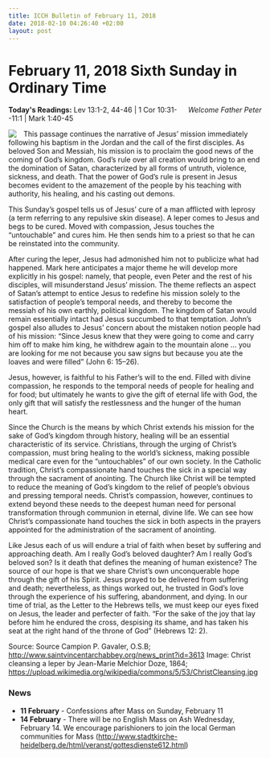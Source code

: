 ```yaml
---
title: ICCH Bulletin of February 11, 2018
date: 2018-02-10 04:26:40 +02:00
layout: post
---
```


# February 11, 2018 Sixth Sunday in Ordinary Time
<span style="float: right"><em>Welcome Father Peter</em></span>
**Today's Readings:** Lev 13:1-2, 44-46 | 1 Cor 10:31--11:1 | Mark 1:40-45


<img style="float: left; margin-right: 1em;" src="https://upload.wikimedia.org/wikipedia/commons/5/53/ChristCleansing.jpg">

This passage continues the narrative of Jesus’ mission immediately following his baptism in the Jordan and the call of the first disciples. As beloved Son and Messiah, his mission is to proclaim the good news of the coming of God’s kingdom. God’s rule over all creation would bring to an end the domination of Satan, characterized by all forms of untruth, violence, sickness, and death. That the power of God’s rule is present in Jesus becomes evident to the amazement of the people by his teaching with authority, his healing, and his casting out demons.

This Sunday’s gospel tells us of Jesus’ cure of a man afflicted with leprosy (a term referring to any repulsive skin disease). A leper comes to Jesus and begs to be cured. Moved with compassion, Jesus touches the “untouchable” and cures him. He then sends him to a priest so that he can be reinstated into the community.

After curing the leper, Jesus had admonished him not to publicize what had happened. Mark here anticipates a major theme he will develop more explicitly in his gospel: namely, that people, even Peter and the rest of his disciples, will misunderstand Jesus’ mission. The theme reflects an aspect of Satan’s attempt to entice Jesus to redefine his mission solely to the satisfaction of people’s temporal needs, and thereby to become the messiah of his own earthly, political kingdom. The kingdom of Satan would remain essentially intact had Jesus succumbed to that temptation. John’s gospel also alludes to Jesus’ concern about the mistaken notion people had of his mission: “Since Jesus knew that they were going to come and carry him off to make him king, he withdrew again to the mountain alone … you are looking for me not because you saw signs but because you ate the loaves and were filled” (John 6: 15–26).

Jesus, however, is faithful to his Father’s will to the end. Filled with divine compassion, he responds to the temporal needs of people for healing and for food; but ultimately he wants to give the gift of eternal life with God, the only gift that will satisfy the restlessness and the hunger of the human heart.

Since the Church is the means by which Christ extends his mission for the sake of God’s kingdom through history, healing will be an essential characteristic of its service. Christians, through the urging of Christ’s compassion, must bring healing to the world’s sickness, making possible medical care even for the “untouchables” of our own society. In the Catholic tradition, Christ’s compassionate hand touches the sick in a special way through the sacrament of anointing. The Church like Christ will be tempted to reduce the meaning of God’s kingdom to the relief of people’s obvious and pressing temporal needs. Christ’s compassion, however, continues to extend beyond these needs to the deepest human need for personal transformation through communion in eternal, divine life. We can see how Christ’s compassionate hand touches the sick in both aspects in the prayers appointed for the administration of the sacrament of anointing.

Like Jesus each of us will endure a trial of faith when beset by suffering and approaching death. Am I really God’s beloved daughter? Am I really God’s beloved son? Is it death that defines the meaning of human existence? The source of our hope is that we share Christ’s own unconquerable hope through the gift of his Spirit. Jesus prayed to be delivered from suffering and death; nevertheless, as things worked out, he trusted in God’s love through the experience of his suffering, abandonment, and dying. In our time of trial, as the Letter to the Hebrews tells, we must keep our eyes fixed on Jesus, the leader and perfecter of faith. “For the sake of the joy that lay before him he endured the cross, despising its shame, and has taken his seat at the right hand of the throne of God” (Hebrews 12: 2).

Source: Source Campion P. Gavaler, O.S.B; http://www.saintvincentarchabbey.org/news_print?id=3613
Image: Christ cleansing a leper by Jean-Marie Melchior Doze, 1864; https://upload.wikimedia.org/wikipedia/commons/5/53/ChristCleansing.jpg

### News 

* **11 February** - Confessions after Mass on Sunday, February 11
* **14 February** - There will be no English Mass on Ash Wednesday, February 14. We encourage parishioners to join the local German communities for Mass (http://www.stadtkirche-heidelberg.de/html/veranst/gottesdienste612.html)
